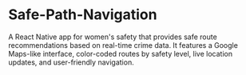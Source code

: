 # Safe-Path-Navigation
A React Native app for women's safety that provides safe route recommendations based on real-time crime data. It features a Google Maps-like interface, color-coded routes by safety level, live location updates, and user-friendly navigation.
